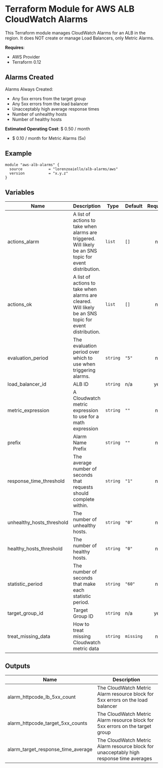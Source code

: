 # Terraform Module for AWS ALB CloudWatch Alarms

This Terraform module manages CloudWatch Alarms for an ALB in the region. It does NOT create or manage Load Balancers, only Metric Alarms.

**Requires**:

- AWS Provider
- Terraform 0.12

## Alarms Created

Alarms Always Created:

- Any 5xx errors from the target group
- Any 5xx errors from the load balancer
- Unacceptably high average response times
- Number of unhealthy hosts
- Number of healthy hosts

**Estimated Operating Cost**: $ 0.50 / month

- $ 0.10 / month for Metric Alarms (5x)

## Example

```hcl-terraform
module "aws-alb-alarms" {
  source            = "lorenzoaiello/alb-alarms/aws"
  version           = "x.y.z"
}

```

## Variables

| Name                      | Description                                                                                              | Type     | Default   | Required |
| ------------------------- | -------------------------------------------------------------------------------------------------------- | -------- | --------- | :------: |
| actions_alarm             | A list of actions to take when alarms are triggered. Will likely be an SNS topic for event distribution. | `list`   | `[]`      |    no    |
| actions_ok                | A list of actions to take when alarms are cleared. Will likely be an SNS topic for event distribution.   | `list`   | `[]`      |    no    |
| evaluation_period         | The evaluation period over which to use when triggering alarms.                                          | `string` | `"5"`     |    no    |
| load_balancer_id          | ALB ID                                                                                                   | `string` | n/a       |   yes    |
| metric_expression         | A Cloudwatch metric expression to use for a math expression                                              | `string` | `""`      |    no    |
| prefix                    | Alarm Name Prefix                                                                                        | `string` | `""`      |    no    |
| response_time_threshold   | The average number of seconds that requests should complete within.                                      | `string` | `"1"`     |    no    |
| unhealthy_hosts_threshold | The number of unhealthy hosts.                                                                           | `string` | `"0"`     |    no    |
| healthy_hosts_threshold   | The number of healthy hosts.                                                                             | `string` | `"0"`     |    no    |
| statistic_period          | The number of seconds that make each statistic period.                                                   | `string` | `"60"`    |    no    |
| target_group_id           | Target Group ID                                                                                          | `string` | n/a       |   yes    |
| treat_missing_data        | How to treat missing Cloudwatch metric data                                                              | `string` | `missing` |    no    |

## Outputs

| Name                               | Description                                                                             |
| ---------------------------------- | --------------------------------------------------------------------------------------- |
| alarm_httpcode_lb_5xx_count        | The CloudWatch Metric Alarm resource block for 5xx errors on the load balancer          |
| alarm_httpcode_target_5xx_counts   | The CloudWatch Metric Alarm resource block for 5xx errors on the target group           |
| alarm_target_response_time_average | The CloudWatch Metric Alarm resource block for unacceptably high response time averages |
